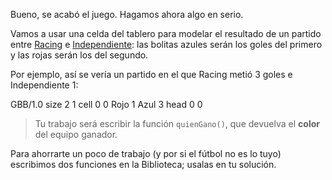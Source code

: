 Bueno, se acabó el juego. Hagamos ahora algo en serio.

Vamos a usar una celda del tablero para modelar el resultado de un partido entre [Racing](https://es.wikipedia.org/wiki/Racing_Club) e [Independiente](https://es.wikipedia.org/wiki/Club_Atlético_Independiente): las bolitas azules serán los goles del primero y las rojas serán los del segundo.

Por ejemplo, así se vería un partido en el que Racing metió 3 goles e Independiente 1:

<gs-board>
  GBB/1.0
    size 2 1
    cell 0 0 Rojo 1 Azul 3
    head 0 0
</gs-board>

> Tu trabajo será escribir la función `quienGano()`, que devuelva el **color** del equipo ganador. 

Para ahorrarte un poco de trabajo (y por si el fútbol no es lo tuyo) escribimos dos funciones en la Biblioteca; usalas en tu solución. 